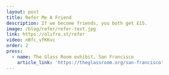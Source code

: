 ```yaml
---
layout: post
title: Refer Me A Friend
description: If we become friends, you both get £15.
image: /blog/refer/refer-text.jpg
link: https://olifro.st/refer
video: nBfc_vfKKvc
order: 2
press:
  - name: The Glass Room exhibit, San Francisco
    article_link: 'https://theglassroom.org/san-francisco'
---
```


